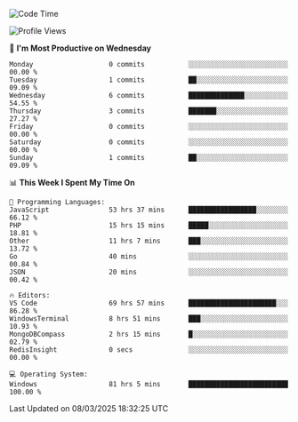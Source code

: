 <!--START_SECTION:waka-->
![Code Time](http://img.shields.io/badge/Code%20Time-4%2C309%20hrs%2043%20mins-blue)

![Profile Views](http://img.shields.io/badge/Profile%20Views-0-blue)

📅 **I'm Most Productive on Wednesday** 

```text
Monday                   0 commits           ░░░░░░░░░░░░░░░░░░░░░░░░░   00.00 % 
Tuesday                  1 commits           ██░░░░░░░░░░░░░░░░░░░░░░░   09.09 % 
Wednesday                6 commits           ██████████████░░░░░░░░░░░   54.55 % 
Thursday                 3 commits           ███████░░░░░░░░░░░░░░░░░░   27.27 % 
Friday                   0 commits           ░░░░░░░░░░░░░░░░░░░░░░░░░   00.00 % 
Saturday                 0 commits           ░░░░░░░░░░░░░░░░░░░░░░░░░   00.00 % 
Sunday                   1 commits           ██░░░░░░░░░░░░░░░░░░░░░░░   09.09 % 
```


📊 **This Week I Spent My Time On** 

```text
💬 Programming Languages: 
JavaScript               53 hrs 37 mins      █████████████████░░░░░░░░   66.12 % 
PHP                      15 hrs 15 mins      █████░░░░░░░░░░░░░░░░░░░░   18.81 % 
Other                    11 hrs 7 mins       ███░░░░░░░░░░░░░░░░░░░░░░   13.72 % 
Go                       40 mins             ░░░░░░░░░░░░░░░░░░░░░░░░░   00.84 % 
JSON                     20 mins             ░░░░░░░░░░░░░░░░░░░░░░░░░   00.42 % 

🔥 Editors: 
VS Code                  69 hrs 57 mins      ██████████████████████░░░   86.28 % 
WindowsTerminal          8 hrs 51 mins       ███░░░░░░░░░░░░░░░░░░░░░░   10.93 % 
MongoDBCompass           2 hrs 15 mins       █░░░░░░░░░░░░░░░░░░░░░░░░   02.79 % 
RedisInsight             0 secs              ░░░░░░░░░░░░░░░░░░░░░░░░░   00.00 % 

💻 Operating System: 
Windows                  81 hrs 5 mins       █████████████████████████   100.00 % 
```


 Last Updated on 08/03/2025 18:32:25 UTC
<!--END_SECTION:waka-->
